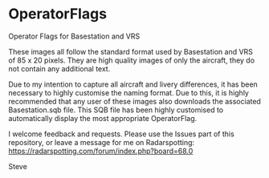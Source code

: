 # OperatorFlags
Operator Flags for Basestation and VRS

These images all follow the standard format used by Basestation and VRS of 85 x 20 pixels.  They are high quality images of only the aircraft, they do not contain any additional text.

Due to my intention to capture all aircraft and livery differences, it has been necessary to highly customise the naming format.  Due to this, it is highly recommended that any user of these images also downloads the associated Basestation.sqb file.  This SQB file has been highly customised to automatically display the most appropriate OperatorFlag.

I welcome feedback and requests.  Please use the Issues part of this repository, or leave a message for me on Radarspotting: https://radarspotting.com/forum/index.php?board=68.0


Steve
